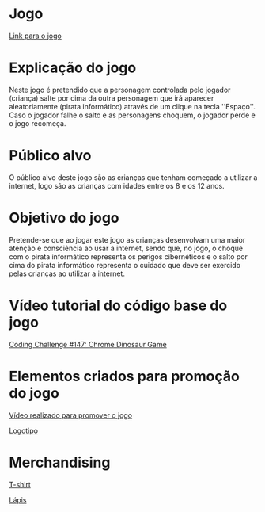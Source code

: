 # Jogo
[Link para o jogo](https://ar-eses.github.io/oneClickGame-joao-e-goncalo/)

# Explicação do jogo
Neste jogo é pretendido que a personagem controlada pelo jogador (criança) salte por cima da outra personagem que irá aparecer aleatoriamente (pirata informático) através de um clique na tecla ''Espaço''. Caso o jogador falhe o salto e as personagens choquem, o jogador perde e o jogo recomeça.

# Público alvo
O público alvo deste jogo são as crianças que tenham começado a utilizar a internet, logo são as crianças com idades entre os 8 e os 12 anos. 

# Objetivo do jogo
Pretende-se que ao jogar este jogo as crianças desenvolvam uma maior atenção e consciência ao usar a internet, sendo que, no jogo, o choque com o pirata informático representa os perigos cibernéticos e o salto por cima do pirata informático representa o cuidado que deve ser exercido pelas crianças ao utilizar a internet.

# Vídeo tutorial do código base do jogo
[Coding Challenge #147: Chrome Dinosaur Game](https://www.youtube.com/watch?v=l0HoJHc-63Q&t=)


# Elementos criados para promoção do jogo
[Vídeo realizado para promover o jogo](https://www.youtube.com/watch?v=C-aKxVQWgUQ)

[Logotipo](https://scontent.flis5-3.fna.fbcdn.net/v/t1.15752-9/286163765_1344141016076005_1235622225658943174_n.png?_nc_cat=102&ccb=1-7&_nc_sid=ae9488&_nc_eui2=AeF1Km-Sh6KGAy0HPE-8CluH66fMAVY3fiPrp8wBVjd-IyYJ6su27VgeLSzGh6s3UJP0dVosOJ6ZDxnY6b59fc12&_nc_ohc=8luLyUSDYkAAX9Wra9L&_nc_ht=scontent.flis5-3.fna&oh=03_AVKAuHaW2MXKeBPUruEPZFDol6Q39xkgS32EhGSpaM6Z_Q&oe=62C4979B)

# Merchandising
[T-shirt](https://scontent.flis5-4.fna.fbcdn.net/v/t1.15752-9/285877916_1384270652081737_5740332716550774424_n.jpg?_nc_cat=106&ccb=1-7&_nc_sid=ae9488&_nc_eui2=AeH9yCRmmoo4uTjrFwzoyxzDFqEXbOkO71sWoRds6Q7vW45d39qa3J3Fd8J7Op8LJXXloukLlDrJwyyg3VYk-vqb&_nc_ohc=K_hzQ2N9sxMAX8-NqJz&_nc_ht=scontent.flis5-4.fna&oh=03_AVJ9D0Dgro2JuvneYGqAjxZZhxDvu1CsZW9MNLaus4l-8Q&oe=62C624C9)

[Lápis](https://scontent.flis5-3.fna.fbcdn.net/v/t1.15752-9/286267029_775091690523871_4421203341005278518_n.jpg?_nc_cat=110&ccb=1-7&_nc_sid=ae9488&_nc_eui2=AeFtKQYvKYNAJW-15ol771SMtIyRTGTzwPO0jJFMZPPA86Oq3eFlZvpX23CXI62mK49_IOMNPoIb1DvGe-xRRt27&_nc_ohc=QymWJvjaNugAX9zL3Vb&_nc_ht=scontent.flis5-3.fna&oh=03_AVLJ1lMeoiNfFNeOKuotB00x73i6cLCytu2GbvRbCouyBg&oe=62C750CD)
